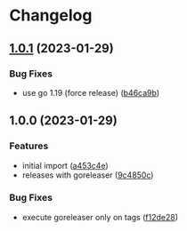 # Changelog

## [1.0.1](https://github.com/leonardoce/pgsalt/compare/v1.0.0...v1.0.1) (2023-01-29)


### Bug Fixes

* use go 1.19 (force release) ([b46ca9b](https://github.com/leonardoce/pgsalt/commit/b46ca9b0345bc4c140cc1bda3a1f5529443d24f3))

## 1.0.0 (2023-01-29)


### Features

* initial import ([a453c4e](https://github.com/leonardoce/pgsalt/commit/a453c4e57e630d409d89496c9d5dc559a1e3164a))
* releases with goreleaser ([9c4850c](https://github.com/leonardoce/pgsalt/commit/9c4850caf19db8a46218f52551debfa468264cae))


### Bug Fixes

* execute goreleaser only on tags ([f12de28](https://github.com/leonardoce/pgsalt/commit/f12de289bc3aabb601f8ba647566dbf9191ae480))
